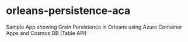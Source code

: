 # orleans-persistence-aca
Sample App showing Grain Persistence in Orleans using Azure Container Apps and Cosmos DB (Table API)
